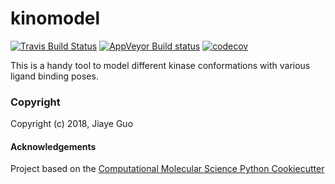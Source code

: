kinomodel
==============================
[//]: # (Badges)
[![Travis Build Status](https://travis-ci.org/REPLACE_WITH_OWNER_ACCOUNT/kinomodel.png)](https://travis-ci.org/REPLACE_WITH_OWNER_ACCOUNT/kinomodel)
[![AppVeyor Build status](https://ci.appveyor.com/api/projects/status/REPLACE_WITH_APPVEYOR_LINK/branch/master?svg=true)](https://ci.appveyor.com/project/REPLACE_WITH_OWNER_ACCOUNT/kinomodel/branch/master)
[![codecov](https://codecov.io/gh/REPLACE_WITH_OWNER_ACCOUNT/kinomodel/branch/master/graph/badge.svg)](https://codecov.io/gh/REPLACE_WITH_OWNER_ACCOUNT/kinomodel/branch/master)

This is a handy tool to model different kinase conformations with various ligand binding poses.

### Copyright

Copyright (c) 2018, Jiaye Guo


#### Acknowledgements
 
Project based on the 
[Computational Molecular Science Python Cookiecutter](https://github.com/molssi/cookiecutter-cms)
